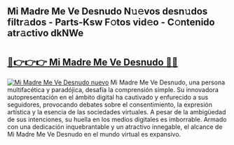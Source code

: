 ## Mi Madre Me Ve Desnudo N𝚞𝚎vos desn𝚞dos filtr𝚊dos - Parts-Ksw F𝚘tos vid𝚎o - C𝚘ntenido atr𝚊ctivo dkNWe

# <h2><a href="http://mb0ccv.tromn.icu/?c=Mi+Madre+Me+Ve+Desnudo">🔗👉👉👉 Mi Madre Me Ve Desnudo 🔗🔗</a></h2>

[![Mi Madre Me Ve Desnudo nuevo](https://i.imgur.com/pEAQMta.gif)](http://mb0ccv.tromn.icu/?c=Mi+Madre+Me+Ve+Desnudo)
Mi Madre Me Ve Desnudo, una persona multifacética y paradójica, desafía la comprensión simple. Su innovadora autopresentación en el ámbito digital ha cautivado y enfurecido a sus seguidores, provocando debates sobre el consentimiento, la expresión artística y la esencia de las sociedades virtuales. A pesar de la ambigüedad de sus intenciones, su huella en los medios digitales es imborrable. Armado con una dedicación inquebrantable y un atractivo innegable, el alcance de Mi Madre Me Ve Desnudo en el mundo virtual es expansivo.
